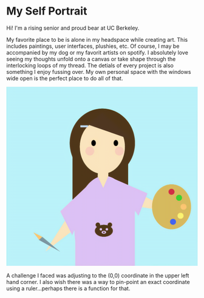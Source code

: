 
# My Self Portrait

Hi! I'm a rising senior and proud bear at UC Berkeley. 

My favorite place to be is alone in my headspace while creating art. This includes paintings, user interfaces, plushies, etc. Of course, I may be accompanied by my dog or my favorit artists on spotify. I absolutely love seeing my thoughts unfold onto a canvas or take shape through the interlocking loops of my thread. The detials of every project is also something I enjoy fussing over. My own personal space with the windows wide open is the perfect place to do all of that.  

![image](/July8/selfportrait_photos_v2_x2.png)

A challenge I faced was adjusting to the (0,0) coordinate in the upper left hand corner. I also wish there was a way to pin-point an exact coordinate using a ruler...perhaps there is a function for that. 
